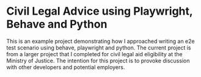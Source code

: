 # **Civil Legal Advice using Playwright, Behave and Python**

This is an example project demonstrating how I approached writing an e2e test scenario using behave, playwright and python. 
The current project is from a larger project that I completed for civil legal aid eligibility at the Ministry of Justice. 
The intention for this project is to provoke discussion with other developers and potential employers.

